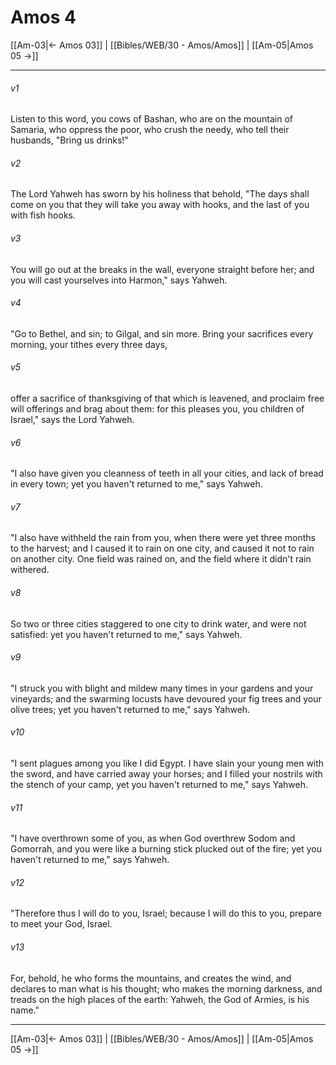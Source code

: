 # Amos 4

[[Am-03|← Amos 03]] | [[Bibles/WEB/30 - Amos/Amos]] | [[Am-05|Amos 05 →]]
***



###### v1 
Listen to this word, you cows of Bashan, who are on the mountain of Samaria, who oppress the poor, who crush the needy, who tell their husbands, "Bring us drinks!" 

###### v2 
The Lord Yahweh has sworn by his holiness that behold, "The days shall come on you that they will take you away with hooks, and the last of you with fish hooks. 

###### v3 
You will go out at the breaks in the wall, everyone straight before her; and you will cast yourselves into Harmon," says Yahweh. 

###### v4 
"Go to Bethel, and sin; to Gilgal, and sin more. Bring your sacrifices every morning, your tithes every three days, 

###### v5 
offer a sacrifice of thanksgiving of that which is leavened, and proclaim free will offerings and brag about them: for this pleases you, you children of Israel," says the Lord Yahweh. 

###### v6 
"I also have given you cleanness of teeth in all your cities, and lack of bread in every town; yet you haven't returned to me," says Yahweh. 

###### v7 
"I also have withheld the rain from you, when there were yet three months to the harvest; and I caused it to rain on one city, and caused it not to rain on another city. One field was rained on, and the field where it didn't rain withered. 

###### v8 
So two or three cities staggered to one city to drink water, and were not satisfied: yet you haven't returned to me," says Yahweh. 

###### v9 
"I struck you with blight and mildew many times in your gardens and your vineyards; and the swarming locusts have devoured your fig trees and your olive trees; yet you haven't returned to me," says Yahweh. 

###### v10 
"I sent plagues among you like I did Egypt. I have slain your young men with the sword, and have carried away your horses; and I filled your nostrils with the stench of your camp, yet you haven't returned to me," says Yahweh. 

###### v11 
"I have overthrown some of you, as when God overthrew Sodom and Gomorrah, and you were like a burning stick plucked out of the fire; yet you haven't returned to me," says Yahweh. 

###### v12 
"Therefore thus I will do to you, Israel; because I will do this to you, prepare to meet your God, Israel. 

###### v13 
For, behold, he who forms the mountains, and creates the wind, and declares to man what is his thought; who makes the morning darkness, and treads on the high places of the earth: Yahweh, the God of Armies, is his name."

***
[[Am-03|← Amos 03]] | [[Bibles/WEB/30 - Amos/Amos]] | [[Am-05|Amos 05 →]]
